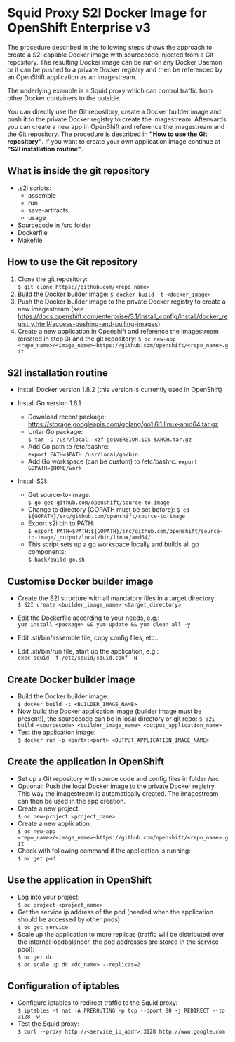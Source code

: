 


**Squid Proxy S2I Docker Image for OpenShift Enterprise v3**
========================================================
 The procedure described in the following steps shows the approach to create a S2I capable Docker image with sourcecode injected from a Git repository. The resulting Docker image can be run on any Docker Daemon or it can be pushed to a private Docker registry and then be referenced by an OpenShift application as an imagestream.
 
 The underlying example is a Squid proxy which can control traffic from other Docker containers to the outside.
 
 You can directly use the Git repository, create a Docker builder image and push it to the private Docker registry to create the imagestream. Afterwards you can create a new app in OpenShift and reference the imagestream and the Git repository. The procedure is described in **"How to use the Git repository"**. 
 If you want to create your own application image continue at **"S2I installation routine"**.

What is inside the git repository
---------------------------------
 - .s2i scripts: 
	- assemble
	- run
	- save-artifacts
	- usage
 - Sourcecode in /src folder
 - Dockerfile
 - Makefile

How to use the Git repository
-----------------------------
 1. Clone the git repository:	
`$ git clone https://github.com/<repo_name>`
 2. Build the Docker builder image:	
`$ docker build -t <docker_image>`
 3. Push the Docker builder image to the private Docker registry to create a new imagestream (see https://docs.openshift.com/enterprise/3.1/install_config/install/docker_registry.html#access-pushing-and-pulling-images)
 4. Create a new application in Openshift and reference the imagestream (created in step 3) and the git repository:	
`$ oc new-app <repo_name>/<image_name>~https://github.com/openshift/<repo_name>.git`
  

S2I installation routine
------------------------
 - Install Docker version 1.8.2 (this version is currently used in OpenShift)
 - Install Go version 1.6.1
	 - Download recent package:
https://storage.googleapis.com/golang/go1.6.1.linux-amd64.tar.gz
	 - Untar Go package:	
`$ tar -C /usr/local -xzf go$VERSION.$OS-$ARCH.tar.gz`
	 - Add Go path to /etc/bashrc:	
`export PATH=$PATH:/usr/local/go/bin`
	 - Add Go workspace (can be custom) to /etc/bashrc:	
`export GOPATH=$HOME/work`

 - Install S2I:
	 - Get source-to-image:		
`$ go get github.com/openshift/source-to-image`
	 - Change to directory (GOPATH must be set before):	
`$ cd ${GOPATH}/src/github.com/openshift/source-to-image`
	 - Export s2i bin to PATH:		
`$ export PATH=$PATH:${GOPATH}/src/github.com/openshift/source-to-image/_output/local/bin/linux/amd64/`
	 - This script sets up a go workspace locally and builds all go components:    
`$ hack/build-go.sh`

Customise Docker builder image
---------------------------
 - Create the S2I structure with all mandatory files in a target directory:		
`$ S2I create <builder_image_name> <target_directory>`
 
 - Edit the Dockerfile according to your needs, e.g.:		
`yum install <package> && yum update && yum clean all -y`
 
 - Edit .sti/bin/assemble file, copy config files, etc..
 - Edit .sti/bin/run file, start up the application, e.g.:		
`exec squid -f /etc/squid/squid.conf -N` 

Create Docker builder image
---------------------------
 - Build the Docker builder image:	
`$ docker build -t <BUILDER_IMAGE_NAME>`
 - Now build the Docker application image (builder image must be present!), the sourcecode can be in local directory or git repo:	`$ s2i build <sourcecode> <builder_image_name> <output_application_name>` 
 - Test the application image:	
`$ docker run -p <port>:<port> <OUTPUT_APPLICATION_IMAGE_NAME>`

Create the application in OpenShift
------------------
 - Set up a Git repository with source code and config files in folder /src
 - Optional: Push the local Docker image to the private Docker registry. This way the imagestream is automatically created. The imagestream can then be used in the app creation.
 - Create a new project:	
 `$ oc new-project <project_name>`
 - Create a new application:	
 `$ oc new-app <repo_name>/<image_name>~https://github.com/openshift/<repo_name>.git`
 - Check with following command if the application is running:	
 `$ oc get pod`

Use the application in OpenShift
------------------
- Log into your project:	
`$ oc project <project_name>`
- Get the service ip address of the pod (needed when the application should be accessed by other pods):		
`$ oc get service`
- Scale up the application to more replicas (traffic will be distributed over the internal loadbalancer, the pod addresses are stored in the service pool):		
`$ oc get dc`	
`$ oc scale up dc <dc_name> --replicas=2`

Configuration of iptables
------------------
- Configure iptables to redirect traffic to the Squid proxy:	
`$ iptables -t nat -A PREROUTING -p tcp --dport 80 -j REDIRECT --to 3128 -w`
- Test the Squid proxy:		
`$ curl --proxy http://<service_ip_addr>:3128 http://www.google.com`
 

